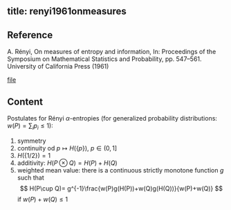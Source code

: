 title: renyi1961onmeasures
---
## Reference

A. Rényi, On measures of entropy and information, In: Proceedings of the Symposium on Mathematical Statistics and Probability, pp. 547–561. University of
California Press (1961) 


[file](renyi1961onmeasures/renyi1961onmeasures.pdf)

## Content

Postulates for Rényi $\alpha$-entropies (for generalized probability distributions: $w(P)=\sum_i p_i\le 1$):
 
1. symmetry
1. continuity od $p\mapsto H(\{p\})$, $p\in (0, 1]$
1. $H(\{1/2\})=1$
1. additivity: $H(P\otimes Q)=H(P)+H(Q)$
1. weighted mean value: there is a continuous strictly monotone function $g$ such that 
$$
H(P\cup Q)= g^{-1}\frac{w(P)g(H(P))+w(Q)g(H(Q))}{w(P)+w(Q)}
$$
if $w(P)+w(Q)\le 1$
